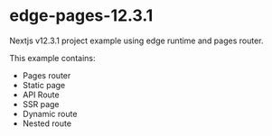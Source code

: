 # edge-pages-12.3.1
Nextjs v12.3.1 project example using edge runtime and pages router.

This example contains:

- Pages router
- Static page
- API Route 
- SSR page
- Dynamic route
- Nested route
